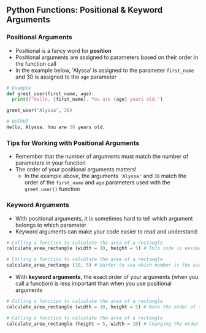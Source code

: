 ## Python Functions: Positional & Keyword Arguments

### Positional Arguments

- Positional is a fancy word for **position**
- Positional arguments are assigned to parameters based on their order in the function call
- In the example below, 'Alyssa' is assigned to the parameter `first_name` and 30 is assigned to the `age` parameter

```python
# Example
def greet_user(first_name, age):
  print(f"Hello, {first_name}. You are {age} years old.")

greet_user("Alyssa", 30)
```

```python
# OUTPUT
Hello, Alyssa. You are 30 years old.
```
### Tips for Working with Positional Arguments
- Remember that the number of arguments must match the number of parameters in your function
- The order of your positional arguments matters!
  - In the example above, the arguments `'Alyssa'` and `30` match the order of the `first_name` and `age` parameters used with the `greet_user()` function
 

### Keyword Arguments

- With positional arguments, it is sometimes hard to tell which argument belongs to which parameter
- Keyword arguments can make your code easier to read and understand:
```python
# Calling a function to calculate the area of a rectangle
calculate_area_rectangle (width = 10, height = 5) # This code is easier to read

# Calling a function to calculate the area of a rectangle
calculate_area_rectange (10, 5) # Harder to see which number is the width and which is the height of the rectangle
```
- With **keyword arguments**, the exact order of your arguments (when you call a function) is less important than when you use positional arguments
```python
# Calling a function to calculate the area of a rectangle
calculate_area_rectangle (width = 10, height = 5) # Note the order of the two arguments in this version

# Calling a function to calculate the area of a rectangle
calculate_area_rectangle (height = 5, width = 10) # Changing the order of keyword arguments does not affect the result of the calculation
```
